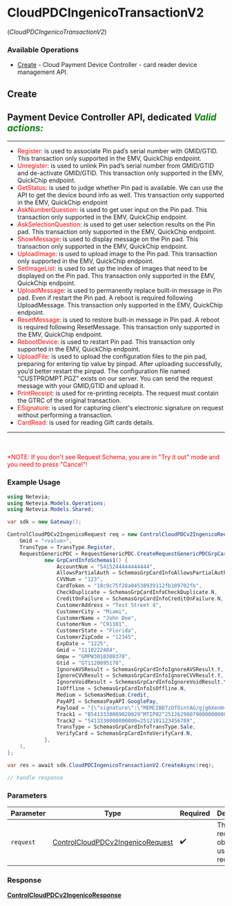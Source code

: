 # CloudPDCIngenicoTransactionV2
(*CloudPDCIngenicoTransactionV2*)

### Available Operations

* [Create](#create) - Cloud Payment Device Controller - card reader device management API.

## Create

Payment Device Controller API, dedicated
*<span style="color:green">Valid actions:</span>*
---
___
- <span style="color:red">Register</span>: is used to associate Pin pad’s serial number with GMID/GTID. This transaction only supported in the EMV, QuickChip endpoint.
- <span style="color:red">Unregister</span>: is used to unlink Pin pad’s serial number from GMID/GTID and de-activate GMID/GTID. This transaction only supported in the EMV, QuickChip endpoint.
- <span style="color:red">GetStatus</span>: is used to judge whether Pin pad is available. We can use the API to get the device bound info as well. This transaction only supported in the EMV, QuickChip endpoint
- <span style="color:red">AskNumberQuestion</span>: is used to get user input on the Pin pad. This transaction only supported in the EMV, QuickChip endpoint.
- <span style="color:red">AskSelectionQuestion</span>: is used to get user selection results on the Pin pad. This transaction only supported in the EMV, QuickChip endpoint.
- <span style="color:red">ShowMessage</span>: is used to display message on the Pin pad. This transaction only supported in the EMV, QuickChip endpoint.
- <span style="color:red">UploadImage</span>: is used to upload image to the Pin pad. This transaction only supported in the EMV, QuickChip endpoint.
- <span style="color:red">SetImageList</span>: is used to set up the index of images that need to be displayed on the Pin pad. This transaction only supported in the EMV, QuickChip endpoint.
- <span style="color:red">UploadMessage</span>: is used to permanently replace built-in message in Pin pad. Even if restart the Pin pad. A reboot is required following UploadMessage. This transaction only supported in the EMV, QuickChip endpoint.
- <span style="color:red">ResetMessage</span>: is used to restore built-in message in Pin pad. A reboot is required following ResetMessage. This transaction only supported in the EMV, QuickChip endpoint.
- <span style="color:red">RebootDevice</span>: is used to restart Pin pad. This transaction only supported in the EMV, QuickChip endpoint.
- <span style="color:red">UploadFile</span>: is used to upload the configuration files to the pin pad, preparing for entering tip value by pinpad. After uploading successfully, you’d better restart the pinpad. The configuration file named “CUSTPROMPT.PGZ” exists on our server. You can send the request message with your GMID,GTID and upload it.
- <span style="color:red">PrintReceipt</span>: is used for re-printing receipts. The request must contain the GTRC of the original transaction.
- <span style="color:red">ESignature</span>: is used for capturing client's electronic signature on request without performing a transaction.
- <span style="color:red">CardRead</span>: is used for reading Gift cards details.
<hr>
<br><br><span style="color:red">*NOTE: If you don't see Request Schema, you are in "Try it out" mode and you need to press "Cancel"!</span>


### Example Usage

```csharp
using Netevia;
using Netevia.Models.Operations;
using Netevia.Models.Shared;

var sdk = new Gateway();

ControlCloudPDCv2IngenicoRequest req = new ControlCloudPDCv2IngenicoRequest() {
    Gmid = "<value>",
    TransType = TransType.Register,
    RequestGenericPDC = RequestGenericPDC.CreateRequestGenericPDCGrpCardInfoSchemas1(
            new GrpCardInfoSchemas1() {
                AccountNum = "5415244444444444",
                AllowsPartialAuth = SchemasGrpCardInfoAllowsPartialAuth.N,
                CVVNum = "123",
                CardToken = "18c9c75f28a04538939112fb109702fb",
                CheckDuplicate = SchemasGrpCardInfoCheckDuplicate.N,
                CreditOnFailure = SchemasGrpCardInfoCreditOnFailure.N,
                CustomerAddress = "Test Street 4",
                CustomerCity = "Miami",
                CustomerName = "John Doe",
                CustomerNum = "C91101",
                CustomerState = "Florida",
                CustomerZipCode = "12345",
                ExpDate = "1225",
                Gmid = "1110222484",
                Gmpw = "GMPW3010300378",
                Gtid = "GT1120095178",
                IgnoreAVSResult = SchemasGrpCardInfoIgnoreAVSResult.Y,
                IgnoreCVVResult = SchemasGrpCardInfoIgnoreCVVResult.Y,
                IgnoreVoidResult = SchemasGrpCardInfoIgnoreVoidResult.Y,
                IsOffline = SchemasGrpCardInfoIsOffline.N,
                Medium = SchemasMedium.Credit,
                PayAPI = SchemasPayAPI.GooglePay,
                Payload = "{\"signature\":\"MEMCIBD7zOfOintAG/gjg6XenH+x8uM//2b3L/i+GKlhOMtxAh89lRkECojoDHc/Ohis4hvivc2EtCNf/k69MWMCemBN\",\"intermediateSigningKey\":{\"signedKey\":\"{\\"keyValue\\":\\"MFkwEwYHKoZIzj0CAQYIKoZIzj0DAQcDQgAEq1r61W296dtgCNIJYS9KTl5bp8lMPjz7SDEjE5Zk27iiuane/oEZbOQYlF8YurHvitrLyFN9ROU8p+9Rts7feg\\u003d\\u003d\\",\\"keyExpiration\\":\\"1603261713365\\"}\",\"signatures\":[\"MEUCIQDnvLuziBPYWDmMuUR493lDMYoZYccEPi7sCYHC+EILkgIgacX5hiHoxxD7HRfm9xG9lYNHAoV5i2OaFpggArB0uwQ\u003d\"]},\"protocolVersion\":\"ECv2\",\"signedMessage\":\"{\\"encryptedMessage\\":\\"+Oc0tH5ZWHTyrUlxBOimgM1zyIeOEKJAf300KNBlTUUUU1RzswJMhXa6Ehc9haOTnfYdqcQRx+1f7ztnqbHujPfITzRCjTA8DPMHfYe/Z/MhPPZr9MIHubFjizenRU/tBjm6f/WuAjMj+CoDxDUwR7cD+ZMwAvYzyY5A3hBG/iJrJfqvYcF2g9GNZFwYI4MsgrYh8SM4tViEVr//B4AxSGNiCp8Utgyy7qilRWcViEzl/t2cqXxK9p4lG7xkN+nC4qOcNTwtQASmX3WqUA2nt3yb7J9t84iAKYIFvWxdiHLonxs89bfanpgLW9ZG4Dt2YycGZo3+wVbCFDzQ8MlzM+ibTXifaTYyWWIEEZFrm3nkVQxsu337VGUdtA60uM8GxawG7zARWeoE+6wC+E2G6kUyXYybm5IBDXQMYWprjhWLyAB1D+bjXzldcG8rUvbk2zHzzg4BEf36kzHwqmCWiuxKKtzGTZce5XQqF1Jd8p9c/Gc\\u003d\\",\\"ephemeralPublicKey\\":\\"BGJ+y+S+rQ+6IywwstXdh2nzHwP3LKcvI58XAN3LW3PoSNlWuNluRJ6cJ3dn7XP6dl+m2y8SuzXFxelPspg8moY\\u003d\\",\\"tag\\":\\"v8r09doA5qKuA8SeLuQVgKCsJxdorUgoj/Rmh0/5MLk\\u003d\\"}\"}",
                Track1 = "B5413330089020029^MTIP02^2512629807900000000000000000",
                Track2 = "5413330000000000=2512101123456789",
                TransType = SchemasGrpCardInfoTransType.Sale,
                VerifyCard = SchemasGrpCardInfoVerifyCard.N,
            },
    ),
};

var res = await sdk.CloudPDCIngenicoTransactionV2.CreateAsync(req);

// handle response
```

### Parameters

| Parameter                                                                                       | Type                                                                                            | Required                                                                                        | Description                                                                                     |
| ----------------------------------------------------------------------------------------------- | ----------------------------------------------------------------------------------------------- | ----------------------------------------------------------------------------------------------- | ----------------------------------------------------------------------------------------------- |
| `request`                                                                                       | [ControlCloudPDCv2IngenicoRequest](../../Models/Operations/ControlCloudPDCv2IngenicoRequest.md) | :heavy_check_mark:                                                                              | The request object to use for the request.                                                      |


### Response

**[ControlCloudPDCv2IngenicoResponse](../../Models/Operations/ControlCloudPDCv2IngenicoResponse.md)**

